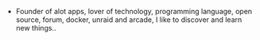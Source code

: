 - Founder of alot apps, lover of technology, programming language, open source, forum, docker, unraid and arcade, I like to discover and learn new things..
  <br>














































































































































































































































































































































































































































































































































































